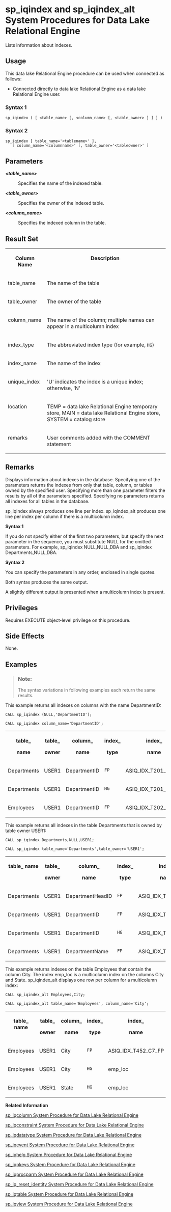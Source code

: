<!-- loioa5aa7eac84f2101592f0d75aa7289f67 -->

# sp\_iqindex and sp\_iqindex\_alt System Procedures for Data Lake Relational Engine

Lists information about indexes.



<a name="loioa5aa7eac84f2101592f0d75aa7289f67__section_umy_gqn_14b"/>

## Usage

This data lake Relational Engine procedure can be used when connected as follows:

-   Connected directly to data lake Relational Engine as a data lake Relational Engine user.





### Syntax 1

```
sp_iqindex ( [ <table_name> [, <column_name> [, <table_owner> ] ] ] )
```



### Syntax 2

```
sp_iqindex [ table_name='<tablename>' ],
   [ column_name='<columnname>' [, table_owner='<tableowner>' ]
```



<a name="loioa5aa7eac84f2101592f0d75aa7289f67__section_x1s_ynh_vzb"/>

## Parameters


<dl>
<dt><b>

*<table\_name\>*

</b></dt>
<dd>

Specifies the name of the indexed table.



</dd><dt><b>

*<table\_owner\>*

</b></dt>
<dd>

Specifies the owner of the indexed table.



</dd><dt><b>

*<column\_name\>*

</b></dt>
<dd>

Specifies the indexed column in the table.



</dd>
</dl>



<a name="loioa5aa7eac84f2101592f0d75aa7289f67__IQ_Returns"/>

## Result Set


<table>
<tr>
<th valign="top">

Column Name

</th>
<th valign="top">

Description

</th>
</tr>
<tr>
<td valign="top">

table\_name

</td>
<td valign="top">

The name of the table

</td>
</tr>
<tr>
<td valign="top">

table\_owner

</td>
<td valign="top">

The owner of the table

</td>
</tr>
<tr>
<td valign="top">

column\_name

</td>
<td valign="top">

The name of the column; multiple names can appear in a multicolumn index

</td>
</tr>
<tr>
<td valign="top">

index\_type

</td>
<td valign="top">

The abbreviated index type \(for example, `HG`\)

</td>
</tr>
<tr>
<td valign="top">

index\_name

</td>
<td valign="top">

The name of the index

</td>
</tr>
<tr>
<td valign="top">

unique\_index

</td>
<td valign="top">

'U' indicates the index is a unique index; otherwise, 'N'

</td>
</tr>
<tr>
<td valign="top">

location

</td>
<td valign="top">

TEMP = data lake Relational Engine temporary store, MAIN = data lake Relational Engine store, SYSTEM = catalog store

</td>
</tr>
<tr>
<td valign="top">

remarks

</td>
<td valign="top">

User comments added with the COMMENT statement

</td>
</tr>
</table>



<a name="loioa5aa7eac84f2101592f0d75aa7289f67__IQ_Remarks"/>

## Remarks

Displays information about indexes in the database. Specifying one of the parameters returns the indexes from only that table, column, or tables owned by the specified user. Specifying more than one parameter filters the results by all of the parameters specified. Specifying no parameters returns all indexes for all tables in the database.

sp\_iqindex always produces one line per index. sp\_iqindex\_alt produces one line per index per column if there is a multicolumn index.

**Syntax 1**

If you do not specify either of the first two parameters, but specify the next parameter in the sequence, you must substitute NULL for the omitted parameters. For example, sp\_iqindex NULL,NULL,DBA and sp\_iqindex Departments,NULL,DBA.

**Syntax 2**

You can specify the parameters in any order, enclosed in single quotes.

Both syntax produces the same output.

A slightly different output is presented when a multicolumn index is present.



<a name="loioa5aa7eac84f2101592f0d75aa7289f67__IQ_Privileges"/>

## Privileges

Requires EXECUTE object-level privilege on this procedure.



<a name="loioa5aa7eac84f2101592f0d75aa7289f67__IQ_Side_Effects"/>

## Side Effects

None.



<a name="loioa5aa7eac84f2101592f0d75aa7289f67__IQ_Examples"/>

## Examples

> ### Note:  
> The syntax variations in following examples each return the same results.

This example returns all indexes on columns with the name DepartmentID:

```
CALL sp_iqindex (NULL,'DepartmentID');
```

```
CALL sp_iqindex column_name='DepartmentID';
```


<table>
<tr>
<th valign="top">

table\_

name

</th>
<th valign="top">

table\_

owner

</th>
<th valign="top">

column\_

name

</th>
<th valign="top">

index\_

type

</th>
<th valign="top">

index\_

name

</th>
<th valign="top">

unique\_

index

</th>
<th valign="top">

location

</th>
<th valign="top">

dbspace\_

id

</th>
<th valign="top">

remarks

</th>
</tr>
<tr>
<td valign="top">

Departments

</td>
<td valign="top">

USER1

</td>
<td valign="top">

DepartmentID

</td>
<td valign="top">

`FP`

</td>
<td valign="top">

ASIQ\_IDX\_T201\_C1\_FP

</td>
<td valign="top">

N

</td>
<td valign="top">

Main

</td>
<td valign="top">

16387

</td>
<td valign="top">

\(NULL\)

</td>
</tr>
<tr>
<td valign="top">

Departments

</td>
<td valign="top">

USER1

</td>
<td valign="top">

DepartmentID

</td>
<td valign="top">

`HG`

</td>
<td valign="top">

ASIQ\_IDX\_T201\_C1\_HG

</td>
<td valign="top">

U

</td>
<td valign="top">

Main

</td>
<td valign="top">

16387

</td>
<td valign="top">

\(NULL\)

</td>
</tr>
<tr>
<td valign="top">

Employees

</td>
<td valign="top">

USER1

</td>
<td valign="top">

DepartmentID

</td>
<td valign="top">

`FP`

</td>
<td valign="top">

ASIQ\_IDX\_T202\_C5\_FP

</td>
<td valign="top">

N

</td>
<td valign="top">

Main

</td>
<td valign="top">

16387

</td>
<td valign="top">

\(NULL\)

</td>
</tr>
</table>

This example returns all indexes in the table Departments that is owned by table owner USER1:

```
CALL sp_iqindex Departments,NULL,USER1;
```

```
CALL sp_iqindex table_name='Departments',table_owner='USER1';
```


<table>
<tr>
<th valign="top">

table\_ name

</th>
<th valign="top">

table\_

owner

</th>
<th valign="top">

column\_

name

</th>
<th valign="top">

index\_

type

</th>
<th valign="top">

index\_

name

</th>
<th valign="top">

unique\_

index

</th>
<th valign="top">

location

</th>
<th valign="top">

dbspace\_

id

</th>
<th valign="top">

remarks

</th>
</tr>
<tr>
<td valign="top">

Departments

</td>
<td valign="top">

USER1

</td>
<td valign="top">

DepartmentHeadID

</td>
<td valign="top">

`FP`

</td>
<td valign="top">

ASIQ\_IDX\_T201\_C3\_FP

</td>
<td valign="top">

N

</td>
<td valign="top">

Main

</td>
<td valign="top">

16387

</td>
<td valign="top">

\(NULL\)

</td>
</tr>
<tr>
<td valign="top">

Departments

</td>
<td valign="top">

USER1

</td>
<td valign="top">

DepartmentID

</td>
<td valign="top">

`FP`

</td>
<td valign="top">

ASIQ\_IDX\_T201\_C1\_FP

</td>
<td valign="top">

N

</td>
<td valign="top">

Main

</td>
<td valign="top">

16387

</td>
<td valign="top">

\(NULL\)

</td>
</tr>
<tr>
<td valign="top">

Departments

</td>
<td valign="top">

USER1

</td>
<td valign="top">

DepartmentID

</td>
<td valign="top">

`HG`

</td>
<td valign="top">

ASIQ\_IDX\_T201\_C1\_HG

</td>
<td valign="top">

U

</td>
<td valign="top">

Main

</td>
<td valign="top">

16387

</td>
<td valign="top">

\(NULL\)

</td>
</tr>
<tr>
<td valign="top">

Departments

</td>
<td valign="top">

USER1

</td>
<td valign="top">

DepartmentName

</td>
<td valign="top">

`FP`

</td>
<td valign="top">

ASIQ\_IDX\_T201\_C2\_FP

</td>
<td valign="top">

N

</td>
<td valign="top">

Main

</td>
<td valign="top">

16387

</td>
<td valign="top">

\(NULL\)

</td>
</tr>
</table>

This example returns indexes on the table Employees that contain the column City. The index emp\_loc is a multicolumn index on the columns City and State. sp\_iqindex\_alt displays one row per column for a multicolumn index:

```
CALL sp_iqindex_alt Employees,City;
```

```
CALL sp_iqindex_alt table_name='Employees', column_name='City';
```


<table>
<tr>
<th valign="top">

table\_ name

</th>
<th valign="top">

table\_

owner

</th>
<th valign="top">

column\_

name

</th>
<th valign="top">

index\_

type

</th>
<th valign="top">

index\_

name

</th>
<th valign="top">

unique\_

index

</th>
<th valign="top">

location

</th>
<th valign="top">

dbspace\_

id

</th>
<th valign="top">

remarks

</th>
</tr>
<tr>
<td valign="top">

Employees

</td>
<td valign="top">

USER1

</td>
<td valign="top">

City

</td>
<td valign="top">

`FP`

</td>
<td valign="top">

ASIQ\_IDX\_T452\_C7\_FP

</td>
<td valign="top">

N

</td>
<td valign="top">

Main

</td>
<td valign="top">

16387

</td>
<td valign="top">

\(NULL\)

</td>
</tr>
<tr>
<td valign="top">

Employees

</td>
<td valign="top">

USER1

</td>
<td valign="top">

City

</td>
<td valign="top">

`HG`

</td>
<td valign="top">

emp\_loc

</td>
<td valign="top">

N

</td>
<td valign="top">

Main

</td>
<td valign="top">

16387

</td>
<td valign="top">

\(NULL\)

</td>
</tr>
<tr>
<td valign="top">

Employees

</td>
<td valign="top">

USER1

</td>
<td valign="top">

State

</td>
<td valign="top">

`HG`

</td>
<td valign="top">

emp\_loc

</td>
<td valign="top">

N

</td>
<td valign="top">

Main

</td>
<td valign="top">

16387

</td>
<td valign="top">

\(NULL\)

</td>
</tr>
</table>

**Related Information**  


[sp\_iqcolumn System Procedure for Data Lake Relational Engine](sp-iqcolumn-system-procedure-for-data-lake-relational-engine-a59eafa.md "Displays information about columns in a database.")

[sp\_iqconstraint System Procedure for Data Lake Relational Engine](sp-iqconstraint-system-procedure-for-data-lake-relational-engine-a5a0395.md "Lists referential integrity constraints defined using CREATE TABLE or ALTER TABLE for the specified table or column.")

[sp\_iqdatatype System Procedure for Data Lake Relational Engine](sp-iqdatatype-system-procedure-for-data-lake-relational-engine-a5a247c.md "Displays information about system data types and user-defined data types.")

[sp\_iqevent System Procedure for Data Lake Relational Engine](sp-iqevent-system-procedure-for-data-lake-relational-engine-a5a872a.md "Displays information about system and user-defined events.")

[sp\_iqhelp System Procedure for Data Lake Relational Engine](sp-iqhelp-system-procedure-for-data-lake-relational-engine-a5a978b.md "Displays information about system and user-defined objects and data types.")

[sp\_iqpkeys System Procedure for Data Lake Relational Engine](sp-iqpkeys-system-procedure-for-data-lake-relational-engine-a5b1c11.md "Displays information about primary keys and primary key constraints by table, column, table owner, or for all data lake Relational Engine tables in the database.")

[sp\_iqprocparm System Procedure for Data Lake Relational Engine](sp-iqprocparm-system-procedure-for-data-lake-relational-engine-a5b2c2d.md "Displays information about stored procedure parameters, including result set variables and SQLSTATE/SQLCODE error values.")

[sp\_iq\_reset\_identity System Procedure for Data Lake Relational Engine](sp-iq-reset-identity-system-procedure-for-data-lake-relational-engine-a5b4402.md "Sets the seed of the Identity/Autoincrement column associated with the specified table to the specified value.")

[sp\_iqtable System Procedure for Data Lake Relational Engine](sp-iqtable-system-procedure-for-data-lake-relational-engine-a5b959d.md "Displays information about tables in the database.")

[sp\_iqview System Procedure for Data Lake Relational Engine](sp-iqview-system-procedure-for-data-lake-relational-engine-a5bdee7.md "Displays information about views in a database.")

